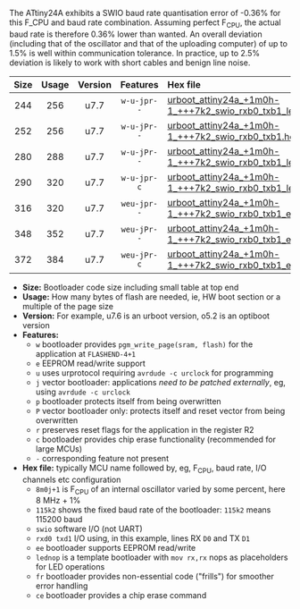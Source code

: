 The ATtiny24A exhibits a SWIO baud rate quantisation error of -0.36% for this F_CPU and baud rate combination. Assuming perfect F<sub>CPU</sub>, the actual baud rate is therefore 0.36% lower than wanted. An overall deviation (including that of the oscillator and that of the uploading computer) of up to 1.5% is well within communication tolerance. In practice, up to 2.5% deviation is likely to work with short cables and benign line noise.

|Size|Usage|Version|Features|Hex file|
|:-:|:-:|:-:|:-:|:--|
|244|256|u7.7|`w-u-jpr--`|[urboot_attiny24a_+1m0h-1_+++7k2_swio_rxb0_txb1_lednop.hex](https://raw.githubusercontent.com/stefanrueger/urboot.hex/main/mcus/attiny24a/internal_oscillator/fcpu_+1m0h-1/br_+++7k2/urboot_attiny24a_+1m0h-1_+++7k2_swio_rxb0_txb1_lednop.hex)|
|252|256|u7.7|`w-u-jPr--`|[urboot_attiny24a_+1m0h-1_+++7k2_swio_rxb0_txb1.hex](https://raw.githubusercontent.com/stefanrueger/urboot.hex/main/mcus/attiny24a/internal_oscillator/fcpu_+1m0h-1/br_+++7k2/urboot_attiny24a_+1m0h-1_+++7k2_swio_rxb0_txb1.hex)|
|280|288|u7.7|`w-u-jPr--`|[urboot_attiny24a_+1m0h-1_+++7k2_swio_rxb0_txb1_lednop_fr.hex](https://raw.githubusercontent.com/stefanrueger/urboot.hex/main/mcus/attiny24a/internal_oscillator/fcpu_+1m0h-1/br_+++7k2/urboot_attiny24a_+1m0h-1_+++7k2_swio_rxb0_txb1_lednop_fr.hex)|
|290|320|u7.7|`w-u-jpr-c`|[urboot_attiny24a_+1m0h-1_+++7k2_swio_rxb0_txb1_lednop_fr_ce.hex](https://raw.githubusercontent.com/stefanrueger/urboot.hex/main/mcus/attiny24a/internal_oscillator/fcpu_+1m0h-1/br_+++7k2/urboot_attiny24a_+1m0h-1_+++7k2_swio_rxb0_txb1_lednop_fr_ce.hex)|
|316|320|u7.7|`weu-jpr--`|[urboot_attiny24a_+1m0h-1_+++7k2_swio_rxb0_txb1_ee_lednop.hex](https://raw.githubusercontent.com/stefanrueger/urboot.hex/main/mcus/attiny24a/internal_oscillator/fcpu_+1m0h-1/br_+++7k2/urboot_attiny24a_+1m0h-1_+++7k2_swio_rxb0_txb1_ee_lednop.hex)|
|348|352|u7.7|`weu-jPr--`|[urboot_attiny24a_+1m0h-1_+++7k2_swio_rxb0_txb1_ee_lednop_fr.hex](https://raw.githubusercontent.com/stefanrueger/urboot.hex/main/mcus/attiny24a/internal_oscillator/fcpu_+1m0h-1/br_+++7k2/urboot_attiny24a_+1m0h-1_+++7k2_swio_rxb0_txb1_ee_lednop_fr.hex)|
|372|384|u7.7|`weu-jPr-c`|[urboot_attiny24a_+1m0h-1_+++7k2_swio_rxb0_txb1_ee_lednop_fr_ce.hex](https://raw.githubusercontent.com/stefanrueger/urboot.hex/main/mcus/attiny24a/internal_oscillator/fcpu_+1m0h-1/br_+++7k2/urboot_attiny24a_+1m0h-1_+++7k2_swio_rxb0_txb1_ee_lednop_fr_ce.hex)|

- **Size:** Bootloader code size including small table at top end
- **Usage:** How many bytes of flash are needed, ie, HW boot section or a multiple of the page size
- **Version:** For example, u7.6 is an urboot version, o5.2 is an optiboot version
- **Features:**
  + `w` bootloader provides `pgm_write_page(sram, flash)` for the application at `FLASHEND-4+1`
  + `e` EEPROM read/write support
  + `u` uses urprotocol requiring `avrdude -c urclock` for programming
  + `j` vector bootloader: applications *need to be patched externally*, eg, using `avrdude -c urclock`
  + `p` bootloader protects itself from being overwritten
  + `P` vector bootloader only: protects itself and reset vector from being overwritten
  + `r` preserves reset flags for the application in the register R2
  + `c` bootloader provides chip erase functionality (recommended for large MCUs)
  + `-` corresponding feature not present
- **Hex file:** typically MCU name followed by, eg, F<sub>CPU</sub>, baud rate, I/O channels etc configuration
  + `8m0j+1` is F<sub>CPU</sub> of an internal oscillator varied by some percent, here 8 MHz + 1%
  + `115k2` shows the fixed baud rate of the bootloader: `115k2` means 115200 baud
  + `swio` software I/O (not UART)
  + `rxd0 txd1` I/O using, in this example, lines RX `D0` and TX `D1`
  + `ee` bootloader supports EEPROM read/write
  + `lednop` is a template bootloader with `mov rx,rx` nops as placeholders for LED operations
  + `fr` bootloader provides non-essential code ("frills") for smoother error handling
  + `ce` bootloader provides a chip erase command
